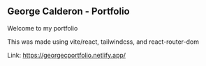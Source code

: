 ## George Calderon - Portfolio

Welcome to my portfolio

This was made using vite/react, tailwindcss, and react-router-dom

Link: https://georgecportfolio.netlify.app/

